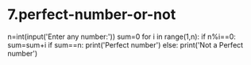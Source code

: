 # 7.perfect-number-or-not
n=int(input('Enter any number:'))
sum=0
for i in range(1,n):
    if n%i==0:
        sum=sum+i
if sum==n:
    print('Perfect number')
else:
    print('Not a Perfect number')
